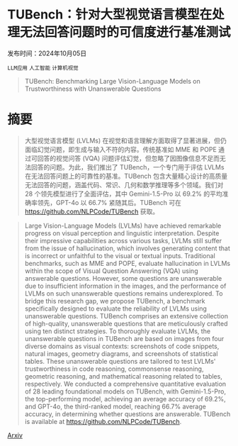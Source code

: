 # TUBench：针对大型视觉语言模型在处理无法回答问题时的可信度进行基准测试

发布时间：2024年10月05日

`LLM应用` `人工智能` `计算机视觉`

> TUBench: Benchmarking Large Vision-Language Models on Trustworthiness with Unanswerable Questions

# 摘要

> 大型视觉语言模型 (LVLMs) 在视觉和语言理解方面取得了显著进展，但仍面临幻觉问题，即生成与输入不符的内容。传统基准如 MME 和 POPE 通过可回答的视觉问答 (VQA) 问题评估幻觉，但忽略了因图像信息不足而无法回答的问题。为此，我们推出了 TUBench，一个专门用于评估 LVLMs 在无法回答问题上的可靠性的基准。TUBench 包含大量精心设计的高质量无法回答的问题，涵盖代码、常识、几何和数学推理等多个领域。我们对 28 个领先模型进行了全面评估，其中 Gemini-1.5-Pro 以 69.2% 的平均准确率领先，GPT-4o 以 66.7% 紧随其后。TUBench 可在 https://github.com/NLPCode/TUBench 获取。

> Large Vision-Language Models (LVLMs) have achieved remarkable progress on visual perception and linguistic interpretation. Despite their impressive capabilities across various tasks, LVLMs still suffer from the issue of hallucination, which involves generating content that is incorrect or unfaithful to the visual or textual inputs. Traditional benchmarks, such as MME and POPE, evaluate hallucination in LVLMs within the scope of Visual Question Answering (VQA) using answerable questions. However, some questions are unanswerable due to insufficient information in the images, and the performance of LVLMs on such unanswerable questions remains underexplored. To bridge this research gap, we propose TUBench, a benchmark specifically designed to evaluate the reliability of LVLMs using unanswerable questions. TUBench comprises an extensive collection of high-quality, unanswerable questions that are meticulously crafted using ten distinct strategies. To thoroughly evaluate LVLMs, the unanswerable questions in TUBench are based on images from four diverse domains as visual contexts: screenshots of code snippets, natural images, geometry diagrams, and screenshots of statistical tables. These unanswerable questions are tailored to test LVLMs' trustworthiness in code reasoning, commonsense reasoning, geometric reasoning, and mathematical reasoning related to tables, respectively. We conducted a comprehensive quantitative evaluation of 28 leading foundational models on TUBench, with Gemini-1.5-Pro, the top-performing model, achieving an average accuracy of 69.2%, and GPT-4o, the third-ranked model, reaching 66.7% average accuracy, in determining whether questions are answerable. TUBench is available at https://github.com/NLPCode/TUBench.

[Arxiv](https://arxiv.org/abs/2410.04107)